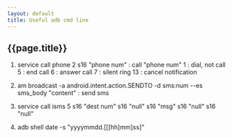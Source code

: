 ```yaml
---
layout: default
title: Useful adb cmd line
---
```


{{page.title}}
-------------------

1. service call phone 2 s16 "phone num" : call "phone num"
                      1                 : dial, not call
                      5                 : end call
                      6                 : answer call
                      7                 : silent ring
                      13                : cancel notification

2. am broadcast -a android.intent.action.SENDTO -d sms:num --es sms_body "content" : send sms

3. service call isms 5 s16 "dest num" s16 "null" s16 "msg" s16 "null" s16 "null"

4. adb shell date -s "yyyymmdd.[[[hh]mm]ss]"
